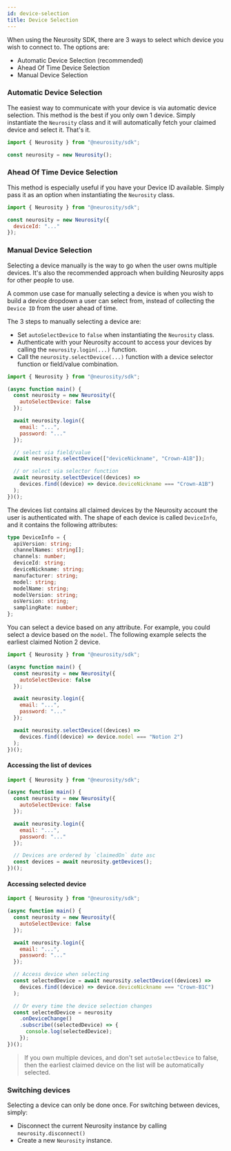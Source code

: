```yaml
---
id: device-selection
title: Device Selection
---
```


When using the Neurosity SDK, there are 3 ways to select which device you wish to connect to. The options are:

- Automatic Device Selection (recommended)
- Ahead Of Time Device Selection
- Manual Device Selection

### Automatic Device Selection

The easiest way to communicate with your device is via automatic device selection. This method is the best if you only own 1 device. Simply instantiate the `Neurosity` class and it will automatically fetch your claimed device and select it. That's it.

```js
import { Neurosity } from "@neurosity/sdk";

const neurosity = new Neurosity();
```

### Ahead Of Time Device Selection

This method is especially useful if you have your Device ID available. Simply pass it as an option when instantiating the `Neurosity` class.

```js
import { Neurosity } from "@neurosity/sdk";

const neurosity = new Neurosity({
  deviceId: "..."
});
```

### Manual Device Selection

Selecting a device manually is the way to go when the user owns multiple devices. It's also the recommended approach when building Neurosity apps for other people to use.

A common use case for manually selecting a device is when you wish to build a device dropdown a user can select from, instead of collecting the `Device ID` from the user ahead of time.

The 3 steps to manually selecting a device are:

- Set `autoSelectDevice` to `false` when instantiating the `Neurosity` class.
- Authenticate with your Neurosity account to access your devices by calling the `neurosity.login(...)` function.
- Call the `neurosity.selectDevice(...)` function with a device selector function or field/value combination.

```js
import { Neurosity } from "@neurosity/sdk";

(async function main() {
  const neurosity = new Neurosity({
    autoSelectDevice: false
  });

  await neurosity.login({
    email: "...",
    password: "..."
  });

  // select via field/value
  await neurosity.selectDevice(["deviceNickname", "Crown-A1B"]);

  // or select via selector function
  await neurosity.selectDevice((devices) =>
    devices.find((device) => device.deviceNickname === "Crown-A1B")
  );
})();
```

The devices list contains all claimed devices by the Neurosity account the user is authenticated with. The shape of each device is called `DeviceInfo`, and it contains the following attributes:

```ts
type DeviceInfo = {
  apiVersion: string;
  channelNames: string[];
  channels: number;
  deviceId: string;
  deviceNickname: string;
  manufacturer: string;
  model: string;
  modelName: string;
  modelVersion: string;
  osVersion: string;
  samplingRate: number;
};
```

You can select a device based on any attribute. For example, you could select a device based on the `model`. The following example selects the earliest claimed Notion 2 device.

```js
import { Neurosity } from "@neurosity/sdk";

(async function main() {
  const neurosity = new Neurosity({
    autoSelectDevice: false
  });

  await neurosity.login({
    email: "...",
    password: "..."
  });

  await neurosity.selectDevice((devices) =>
    devices.find((device) => device.model === "Notion 2")
  );
})();
```

#### Accessing the list of devices

```js
import { Neurosity } from "@neurosity/sdk";

(async function main() {
  const neurosity = new Neurosity({
    autoSelectDevice: false
  });

  await neurosity.login({
    email: "...",
    password: "..."
  });

  // Devices are ordered by `claimedOn` date asc
  const devices = await neurosity.getDevices();
})();
```

#### Accessing selected device

```js
import { Neurosity } from "@neurosity/sdk";

(async function main() {
  const neurosity = new Neurosity({
    autoSelectDevice: false
  });

  await neurosity.login({
    email: "...",
    password: "..."
  });

  // Access device when selecting
  const selectedDevice = await neurosity.selectDevice((devices) =>
    devices.find((device) => device.deviceNickname === "Crown-B1C")
  );

  // Or every time the device selection changes
  const selectedDevice = neurosity
    .onDeviceChange()
    .subscribe((selectedDevice) => {
      console.log(selectedDevice);
    });
})();
```

> If you own multiple devices, and don't set `autoSelectDevice` to false, then the earliest claimed device on the list will be automatically selected.

### Switching devices

Selecting a device can only be done once. For switching between devices, simply:

- Disconnect the current Neurosity instance by calling `neurosity.disconnect()`
- Create a new `Neurosity` instance.
